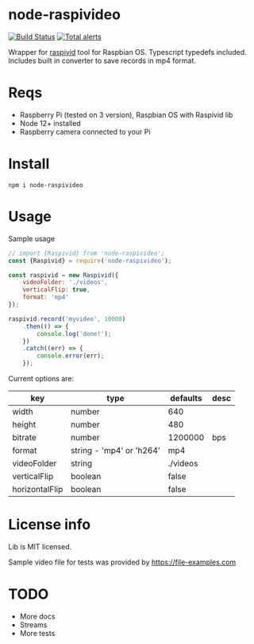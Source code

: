 # node-raspivideo
[![Build Status](https://travis-ci.org/dlukanin/node-raspivideo.svg?branch=master)](https://travis-ci.org/dlukanin/node-raspivideo)
[![Total alerts](https://img.shields.io/lgtm/alerts/g/dlukanin/node-raspivideo.svg?logo=lgtm&logoWidth=18)](https://lgtm.com/projects/g/dlukanin/node-raspivideo/alerts/)

Wrapper for [raspivid](https://www.raspberrypi.org/documentation/usage/camera/raspicam/raspivid.md) tool
for Raspbian OS. Typescript typedefs included. Includes built in converter to save records in mp4 format.

# Reqs

- Raspberry Pi (tested on 3 version), Raspbian OS with Raspivid lib
- Node 12+ installed
- Raspberry camera connected to your Pi

# Install

`npm i node-raspivideo`

# Usage

Sample usage

```javascript
// import {Raspivid} from 'node-raspivideo';
const {Raspivid} = require('node-raspivideo');

const raspivid = new Raspivid({
    videoFolder: './videos',
    verticalFlip: true,
    format: 'mp4'
});

raspivid.record('myvideo', 10000)
    .then(() => {
        console.log('done!');
    })
    .catch((err) => {
        console.error(err);
    });

```

Current options are:

|key|type|defaults|desc|
|---|---|---|---|
|width|number|640|   |
|height|number|480|   |
|bitrate|number|1200000|bps|
|format|string - 'mp4' or 'h264'|mp4||
|videoFolder|string|./videos||
|verticalFlip|boolean|false||
|horizontalFlip|boolean|false||


# License info
Lib is MIT licensed.

Sample video file for tests was provided by https://file-examples.com

# TODO

- More docs
- Streams
- More tests
